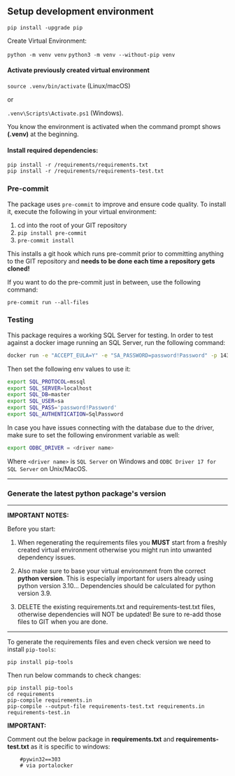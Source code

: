 ## Setup development environment

`pip install -upgrade pip`

Create Virtual Environment:

`python -m venv venv`
`python3 -m venv --without-pip venv`

#### Activate previously created virtual environment

`source .venv/bin/activate` (Linux/macOS) 

or 

`.venv\Scripts\Activate.ps1` (Windows). 

You know the environment is activated when the command prompt shows **(.venv)** at the beginning.

#### Install required dependencies:

```
pip install -r /requirements/requirements.txt
pip install -r /requirements/requirements-test.txt
```

### Pre-commit

The package uses `pre-commit` to improve and ensure code quality. To install it, execute the following in your virtual
environment:

1. cd into the root of your GIT repository
2. `pip install pre-commit`
3. `pre-commit install`

This installs a git hook which runs pre-commit prior to committing anything to the GIT repository and **needs to be done
each time a repository gets cloned!**

If you want to do the pre-commit just in between, use the following command:

`pre-commit run --all-files`

### Testing

This package requires a working SQL Server for testing. In order to test against a docker image running an SQL Server,
run the following command:

```bash
docker run -e "ACCEPT_EULA=Y" -e "SA_PASSWORD=password!Password" -p 1433:1433 -d mcr.microsoft.com/mssql/server:2017-latest
```

Then set the following env values to use it:

```bash
export SQL_PROTOCOL=mssql
export SQL_SERVER=localhost
export SQL_DB=master
export SQL_USER=sa
export SQL_PASS='password!Password'
export SQL_AUTHENTICATION=SqlPassword
```

In case you have issues connecting with the database due to the driver, make sure to set the following environment variable as well:

```bash
export ODBC_DRIVER = <driver name>
```

Where `<driver name>` is `SQL Server` on Windows and `ODBC Driver 17 for SQL Server` on Unix/MacOS.

----

### Generate the latest python package's version

---
**IMPORTANT NOTES:**

Before you start:
1. When regenerating the requirements files you **MUST** start from a freshly created virtual environment otherwise you might run into unwanted dependency issues.

2. Also make sure to base your virtual environment from the correct **python version**. This is especially important for
users already using python version 3.10... Dependencies should be calculated for python version 3.9.

3. DELETE the existing requirements.txt and requirements-test.txt files, otherwise dependencies will NOT be
updated! Be sure to re-add those files to GIT when you are done.
---

To generate the requirements files and even check version we need to install `pip-tools`:

```$bash
pip install pip-tools
```

Then run below commands to check changes:
```$bash
pip install pip-tools
cd requirements
pip-compile requirements.in
pip-compile --output-file requirements-test.txt requirements.in requirements-test.in
```


**IMPORTANT:**

Comment out the below package in **requirements.txt** and **requirements-test.txt**
as it is specific to windows:
```$bash
    #pywin32==303
    # via portalocker
```


